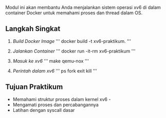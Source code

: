 Modul ini akan membantu Anda menjalankan sistem operasi xv6 di dalam container Docker untuk memahami proses dan thread dalam OS.

## Langkah Singkat

1. *Build Docker Image*
'''
docker build -t xv6-praktikum.
'''

2. *Jalankan Container*
'''
docker run -it-rm xv6-praktikum
'''

3. *Masuk ke xv6*
'''
make qemu-nox
'''
4. *Perintah dalam xv6*
'''
ps
fork
exit
kill <pid>
'''

## Tujuan Praktikum
- Memahami struktur proses dalam kernel xv6 -
- Mengamati proses dan percabangannya
- Latihan dengan syscall dasar
